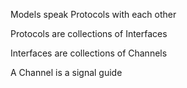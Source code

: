 
Models speak Protocols with each other

Protocols are collections of Interfaces

Interfaces are collections of Channels

A Channel is a signal guide
